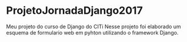 # ProjetoJornadaDjango2017
Meu projeto do curso de Django do CITi
Nesse projeto foi elaborado um esquema de formulario web em pyhton utilizando o framework Django.
